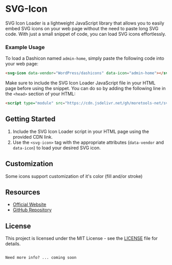SVG-Icon
========

SVG Icon Loader is a lightweight JavaScript library that allows you to easily embed SVG icons on your web page without the need to  paste long SVG code. With just a small snippet of code, you can load SVG icons effortlessly.

### Example Usage

To load a Dashicon named `admin-home`, simply paste the following code into your web page:

```html
<svg-icon data-vendor="WordPress/dashicons" data-icon="admin-home"></svg-icon>
```

Make sure to include the SVG Icon Loader JavaScript file in your HTML page before using the snippet. You can do so by adding the following line in the `<head>` section of your HTML:

```html
<script type="module" src="https://cdn.jsdelivr.net/gh/moretools-net/svg-icon/src/svg-icon.min.js"></script>
```

## Getting Started

1. Include the SVG Icon Loader script in your HTML page using the provided CDN link.
2. Use the `<svg-icon>` tag with the appropriate attributes (`data-vendor` and `data-icon`) to load your desired SVG icon.


## Customization 

Some icons support customization of it's color (fill and/or stroke)

## Resources

- [Official Website](https://svg-icon.com)
- [GitHub Repository](https://github.com/moretools-net/svg-icon)

## License

This project is licensed under the MIT License - see the [LICENSE](LICENSE) file for details.
```

Need more info? ... coming soon